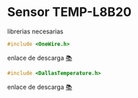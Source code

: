 # Sensor TEMP-L8B20

librerias necesarias

```cpp
#include <OneWire.h>
```
enlace de descarga [📚](https://github.com/PaulStoffregen/OneWire/archive/refs/heads/master.zip)

```cpp
#include <DallasTemperature.h>
```
enlace de descarga [📚](https://github.com/milesburton/Arduino-Temperature-Control-Library/archive/refs/heads/master.zip)

